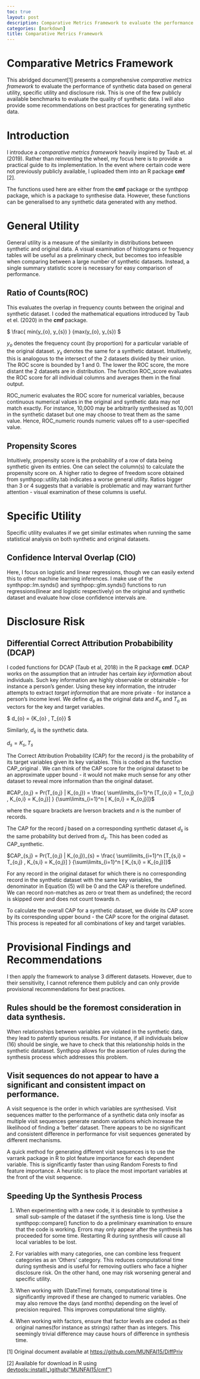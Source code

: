 ```yaml
---
toc: true
layout: post
description: Comparative Metrics Framework to evaluate the performance of synthetic data
categories: [markdown]
title: Comparative Metrics Framework 
---
```

# Comparative Metrics Framework 

This abridged document[1] presents a comprehensive *comparative metrics framework* to evaluate the performance of synthetic data based on general utility, specific utility and disclosure risk. This is one of the few publicly available benchmarks to evaluate the quality of synthetic data. I will also provide some recommendations on best practices for generating synthetic data.

Introduction
============

I introduce a *comparative metrics framework* heavily inspired by Taub et. al (2019). Rather than reinventing the wheel, my focus here is to provide a practical guide to its implementation. In the event where certain code were not previously publicly available, I uploaded them into an R package **cmf** [2].

The functions used here are either from the **cmf** package or the synthpop package, which is a package to synthesise data. However, these functions can be generalised to any synthetic data generated with any method.

General Utility
===============

General utility is a measure of the similarity in distributions between synthetic and original data. A visual examination of histograms or frequency tables will be useful as a preliminary check, but becomes too infeasible when comparing between a large number of synthetic datasets. Instead, a single summary statistic score is necessary for easy comparison of performance.

Ratio of Counts(ROC)
--------------------

This evaluates the overlap in frequency counts between the original and synthetic dataset. I coded the mathematical equations introduced by Taub et el. (2020) in the **cmf** package.

$
\frac{
min(y_{o}, y_{s})
}
{max(y_{o}, y_{s})
$

$y_{o}$ denotes the frequency count (by proportion) for a particular variable of the original dataset. $y_{s}$ denotes the same for a synthetic dataset. Intuitively, this is analogous to the intersect of the 2 datasets divided by their union. The ROC score is bounded by 1 and 0. The lower the ROC score, the more distant the 2 datasets are in distribution. The function ROC\_score evaluates the ROC score for all individual columns and averages them in the final output.

ROC\_numeric evaluates the ROC score for numerical variables, because continuous numerical values in the original and synthetic data may not match exactly. For instance, 10,000 may be arbitrarily synthesised as 10,001 in the synthetic dataset but one may choose to treat them as the same value. Hence, ROC\_numeric rounds numeric values off to a user-specified value.

Propensity Scores
-----------------

Intuitively, propensity score is the probability of a row of data being synthetic given its entries. One can select the column(s) to calculate the propensity score on. A higher ratio to degree of freedom score obtained from synthpop::utility.tab indicates a worse general utility. Ratios bigger than 3 or 4 suggests that a variable is problematic and may warrant further attention - visual examination of these columns is useful.

Specific Utility
================

Specific utility evaluates if we get similar estimates when running the same statistical analysis on both synthetic and original datasets.

Confidence Interval Overlap (CIO) 
----------------------------------

Here, I focus on logistic and linear regressions, though we can easily extend this to other machine learning inferences. I make use of the synthpop::lm.synds() and synthpop::glm.synds() functions to run regressions(linear and logistic respectively) on the original and synthetic dataset and evaluate how close confidence intervals are.

Disclosure Risk
===============

Differential Correct Attribution Probabibility (DCAP)
-----------------------------------------------------

I coded functions for DCAP (Taub et al, 2018) in the R package **cmf**. DCAP works on the assumption that an intruder has certain *key information* about individuals. Such key information are highly observable or obtainable - for instance a person’s gender. Using these key information, the intruder attempts to extract *target information* that are more private - for instance a person’s income level. We define $d_{o}$ as the original data and $K_{o}$ and $T_{o}$ as vectors for the key and target variables.

$
d_{o} = \{K_{o} , T_{o}\}
$

Similarly, $d_{s}$ is the synthetic data.

$d_{s} = {K_{s} , T_{s}}$

The Correct Attribution Probability (CAP) for the record $j$ is the probability of its target variables given its key variables. This is coded as the function CAP\_original . We can think of the CAP score for the original dataset to be an approximate upper bound - it would not make much sense for any other dataset to reveal more information than the original dataset.

#CAP_{o,j} = Pr(T_{o,j} | K_{o,j}) = \frac{
\sum\limits_{i=1}^n 
[T_{o,i} = T_{o,j} ,  K_{o,i} = K_{o,j}] }
{\sum\limits_{i=1}^n 
[ K_{o,i} = K_{o,j}]}$

where the square brackets are Iverson brackets and $n$ is the number of records.

The CAP for the record $j$ based on a corresponding synthetic dataset $d_{s}$ is the same probability but derived from $d_{s}$. This has been coded as CAP\_synthetic.

$CAP_{s,j} = Pr(T_{o,j} | K_{o,j})_{s}
= \frac{
\sum\limits_{i=1}^n 
[T_{s,i} = T_{o,j} ,  K_{s,i} = K_{o,j}] }
{\sum\limits_{i=1}^n 
[ K_{s,i} = K_{o,j}]}$

For any record in the original dataset for which there is no corresponding record in the synthetic dataset with the same key variables, the denominator in Equation (5) will be 0 and the CAP is therefore undefined. We can record non-matches as zero or treat them as undefined; the record is skipped over and does not count towards $n$.

To calculate the overall CAP for a synthetic dataset, we divide its CAP score by its corresponding upper bound - the CAP score for the original dataset. This process is repeated for all combinations of key and target variables.

Provisional Findings and Recommendations
========================================

I then apply the framework to analyse 3 different datasets. However, due to their sensitivity, I cannot reference them publicly and can only provide provisional recommendations for best practices.

Rules should be the foremost consideration in data synthesis.
-------------------------------------------------------------

When relationships between variables are violated in the synthetic data, they lead to patently spurious results. For instance, if all individuals below \(16\) should be single, we have to check that this relationship holds in the synthetic datataset. Synthpop allows for the assertion of rules during the synthesis process which addresses this problem.

Visit sequences do not appear to have a significant and consistent impact on performance.
-----------------------------------------------------------------------------------------

A visit sequence is the order in which variables are synthesised. Visit sequences matter to the performance of a synthetic data only insofar as multiple visit sequences generate random variations which increase the likelihood of finding a ‘better’ dataset. There appears to be no significant and consistent difference in performance for visit sequences generated by different mechanisms.

A quick method for generating different visit sequences is to use the varrank package in R to plot feature importance for each dependent variable. This is significantly faster than using Random Forests to find feature importance. A heuristic is to place the most important variables at the front of the visit sequence.

Speeding Up the Synthesis Process
---------------------------------

1.  When experimenting with a new code, it is desirable to synthesise a small sub-sample of the dataset if the synthesis time is long. Use the synthpop::compare() function to do a preliminary examination to ensure that the code is working. Errors may only appear after the synthesis has proceeded for some time. Restarting R during synthesis will cause all local variables to be lost.

2.  For variables with many categories, one can combine less frequent categories as an ‘Others’ category. This reduces computational time during synthesis and is useful for removing outliers who face a higher disclosure risk. On the other hand, one may risk worsening general and specific utility.

3.  When working with \(DateTime\) formats, computational time is significantly improved if these are changed to numeric variables. One may also remove the days (and months) depending on the level of precision required. This improves computational time slightly.

4.  When working with factors, ensure that factor levels are coded as their original names(for instance as strings) rather than as integers. This seemingly trivial difference may cause hours of difference in synthesis time.

[1] Original document available at <https://github.com/MUNFAI15/DiffPriv>

[2] Available for download in R using [devtools::install\(_\)github(“MUNFAI15/cmf”)](https://github.com/MUNFAI15/cmf)
